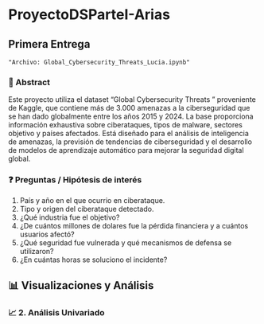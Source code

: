 # ProyectoDSParteI-Arias
## Primera Entrega
    "Archivo: Global_Cybersecurity_Threats_Lucia.ipynb"
### 📌 Abstract
Este proyecto utiliza el dataset “Global Cybersecurity Threats ” proveniente de Kaggle, que contiene más de 3.000 amenazas a la ciberseguridad que se han dado globalmente entre los años 2015 y 2024. La base proporciona información exhaustiva sobre ciberataques, tipos de malware, sectores objetivo y países afectados.
Está diseñado para el análisis de inteligencia de amenazas, la previsión de tendencias de ciberseguridad y el desarrollo de modelos de aprendizaje automático para mejorar la seguridad digital global.

### ❓ Preguntas / Hipótesis de interés
1. País y año en el que ocurrio en ciberataque.
2. Tipo y origen del ciberataque detectado.
3. ¿Qué industria fue el objetivo?
4. ¿De cuántos millones de dolares fue la pérdida financiera y a cuántos usuarios afectó?
5. ¿Qué seguridad fue vulnerada y qué mecanismos de defensa se utilizaron?
6. ¿En cuántas horas se soluciono el incidente?

## 📊 Visualizaciones y Análisis


### 📈 2. Análisis Univariado
